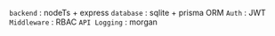 `backend` : nodeTs + express
`database` : sqlite + prisma ORM
`Auth` : JWT 
`Middleware` : RBAC
`API Logging` : morgan